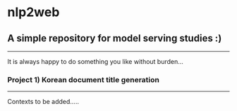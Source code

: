 # nlp2web

## A simple repository for model serving studies :)
---

It is always happy to do something you like without burden...

### Project 1) Korean document title generation

---

Contexts to be added.....
